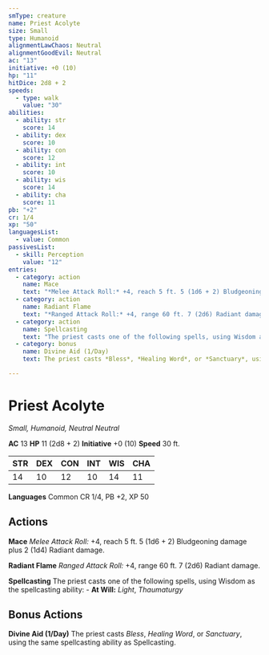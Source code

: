 ```yaml
---
smType: creature
name: Priest Acolyte
size: Small
type: Humanoid
alignmentLawChaos: Neutral
alignmentGoodEvil: Neutral
ac: "13"
initiative: +0 (10)
hp: "11"
hitDice: 2d8 + 2
speeds:
  - type: walk
    value: "30"
abilities:
  - ability: str
    score: 14
  - ability: dex
    score: 10
  - ability: con
    score: 12
  - ability: int
    score: 10
  - ability: wis
    score: 14
  - ability: cha
    score: 11
pb: "+2"
cr: 1/4
xp: "50"
languagesList:
  - value: Common
passivesList:
  - skill: Perception
    value: "12"
entries:
  - category: action
    name: Mace
    text: "*Melee Attack Roll:* +4, reach 5 ft. 5 (1d6 + 2) Bludgeoning damage plus 2 (1d4) Radiant damage."
  - category: action
    name: Radiant Flame
    text: "*Ranged Attack Roll:* +4, range 60 ft. 7 (2d6) Radiant damage."
  - category: action
    name: Spellcasting
    text: "The priest casts one of the following spells, using Wisdom as the spellcasting ability: - **At Will:** *Light*, *Thaumaturgy*"
  - category: bonus
    name: Divine Aid (1/Day)
    text: The priest casts *Bless*, *Healing Word*, or *Sanctuary*, using the same spellcasting ability as Spellcasting.

---
```


# Priest Acolyte
*Small, Humanoid, Neutral Neutral*

**AC** 13
**HP** 11 (2d8 + 2)
**Initiative** +0 (10)
**Speed** 30 ft.

| STR | DEX | CON | INT | WIS | CHA |
| --- | --- | --- | --- | --- | --- |
| 14 | 10 | 12 | 10 | 14 | 11 |

**Languages** Common
CR 1/4, PB +2, XP 50

## Actions

**Mace**
*Melee Attack Roll:* +4, reach 5 ft. 5 (1d6 + 2) Bludgeoning damage plus 2 (1d4) Radiant damage.

**Radiant Flame**
*Ranged Attack Roll:* +4, range 60 ft. 7 (2d6) Radiant damage.

**Spellcasting**
The priest casts one of the following spells, using Wisdom as the spellcasting ability: - **At Will:** *Light*, *Thaumaturgy*

## Bonus Actions

**Divine Aid (1/Day)**
The priest casts *Bless*, *Healing Word*, or *Sanctuary*, using the same spellcasting ability as Spellcasting.
